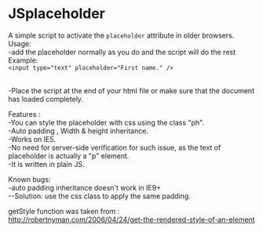 # JSplaceholder
A simple script to activate the `placeholder` attribute in older browsers.<br />
Usage:<br />
  -add the placeholder normally as you do and the script will do the rest<br />
Example:<br />
  `<input type="text" placeholder="First name." />`<br /><br />




-Place the script at the end of your html file or make sure that the document has loaded completely.  

Features :<br />
  -You can style the placeholder with css using the class "ph".<br />
  -Auto padding , Width & height inheritance.<br />
  -Works on IE5.<br />
  -No need for server-side verification for such issue, as the text of placeholder is actually a "p" element.<br />
  -It is written in plain JS.<br />
  
Known bugs:<br />
  -auto padding inheritance doesn't work in IE9+<br />
  --Solution: use the css class to apply the same padding.
  
getStyle function was taken from : http://robertnyman.com/2006/04/24/get-the-rendered-style-of-an-element<br />
